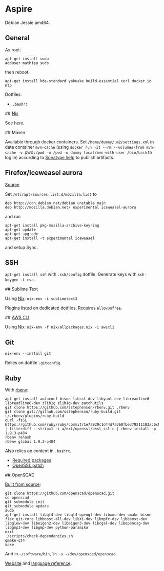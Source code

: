 # Aspire

Debian Jessie amd64.

## General

As root:
```
apt-get install sudo
adduser mathieu sudo
```
then reboot.

`apt-get install kde-standard yakuake build-essential curl docker.io ntp`

Dotfiles:
* `.bashrc`

## [Nix](http://nixos.org/nix/)

See [here](../nix).

## Maven

Available through docker containers. Set `/home/dummy/.m2/settings.xml` in data container `mvn-cache` (using `docker run -it --rm --volumes-from mvn-cache -v `pwd`:/pwd -w /pwd -u dummy local/mvn-with-user /bin/bash` to log in) according to [Sonatype help](https://docs.sonatype.org/display/Repository/Sonatype+OSS+Maven+Repository+Usage+Guide) to publish artifacts.

## Firefox/Iceweasel aurora

[Source](http://mozilla.debian.net/)

Set `/etc/apt/sources.list.d/mozilla.list` to
```
deb http://cdn.debian.net/debian unstable main
deb http://mozilla.debian.net/ experimental iceweasel-aurora
```
and run
```
apt-get install pkg-mozilla-archive-keyring
apt-get update
apt-get upgrade
apt-get install -t experimental iceweasel
``` 

and setup Sync.

## SSH

`apt-get install ssh` with `.ssh/config` dotfile. Generate keys with `ssh-keygen -t rsa`.

## Sublime Text

Using [Nix](../nix): `nix-env -i sublimetext3`

Plugins listed on dedicated [dotfiles](../dotfiles/.config/sublime-text-3). Requires `allowUnfree`.

## [AWS CLI](http://aws.amazon.com/documentation/cli/)

Using [Nix](../nix): `nix-env -f nix/allpackages.nix -i awscli`

## Git

`nix-env --install git`

Relies on dotfile `.gitconfig`.

## Ruby

With [rbenv](https://github.com/sstephenson/rbenv/):
```
apt-get install autoconf bison libssl-dev libyaml-dev libreadline6 libreadline6-dev zlib1g zlib1g-dev patchutils
git clone https://github.com/sstephenson/rbenv.git .rbenv
git clone git://github.com/sstephenson/ruby-build.git ~/.rbenv/plugins/ruby-build
curl -fsSL https://github.com/ruby/ruby/commit/1e7a929c1d44d7a368fbe379211183ac6c972920.patch | filterdiff --strip=1 -i a/ext/openssl/ossl_ssl.c | rbenv install -p 1.9.3-p484
rbenv rehash
rbenv global 1.9.3-p484
```
Also relies on content in `.bashrc`.

* [Required packages](https://github.com/sstephenson/ruby-build/wiki#wiki-suggested-build-environment)
* [OpenSSL patch](https://github.com/sstephenson/ruby-build/wiki#wiki-openssl-bindings-on-debian-80-jessie)

## OpenSCAD

[Built from source](http://en.wikibooks.org/wiki/OpenSCAD_User_Manual/Building_on_Linux/UNIX):
```
git clone https://github.com/openscad/openscad.git
cd openscad
git submodule init
git submodule update
sudo
apt-get install libqt4-dev libqt4-opengl-dev libxmu-dev cmake bison flex git-core libboost-all-dev libXi-dev libmpfr-dev libboost-dev libglew-dev libeigen2-dev libeigen3-dev libcgal-dev libopencsg-dev libgmp3-dev libgmp-dev python-paramiko
exit
./scripts/check-dependencies.sh
qmake-qt4
make
```

And in `~/software/bin`, `ln -s ~/dev/openscad/openscad`.

[Website](http://www.openscad.org/) and [language reference](http://en.wikibooks.org/wiki/OpenSCAD_User_Manual/The_OpenSCAD_Language).
